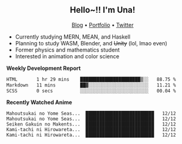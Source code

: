 <h2 align="center">
  Hello~!! I'm Una!
</h2>

<p align="center">
  <a href="https://anarchy.website/">Blog</a> &bull;
  <a href="https://una-ada.github.io/">Portfolio</a> &bull;
  <a href="https://twitter.com/xn__z7x">Twitter</a>
</p>

- Currently studying MERN, MEAN, and Haskell
- Planning to study WASM, Blender, and ~~Unity~~ (lol, lmao even)
- Former physics and mathematics student
- Interested in animation and color science

**Weekly Development Report**

<!--START_SECTION:waka-->

```txt
HTML       1 hr 29 mins    ██████████████████████▒░░   88.75 %
Markdown   11 mins         ██▓░░░░░░░░░░░░░░░░░░░░░░   11.21 %
SCSS       0 secs          ░░░░░░░░░░░░░░░░░░░░░░░░░   00.04 %
```

<!--END_SECTION:waka-->

**Recently Watched Anime**

<!-- RECENT-ANIME:START -->

    Mahoutsukai no Yome Seas...  █████████████████████████   12/12
    Mahoutsukai no Yome Seas...  █████████████████████████   12/12
    Seiken Gakuin no Makents...  █████████████████████████   12/12
    Kami-tachi ni Hirowareta...  █████████████████████████   12/12
    Kami-tachi ni Hirowareta...  █████████████████████████   12/12
<!-- RECENT-ANIME:END -->
